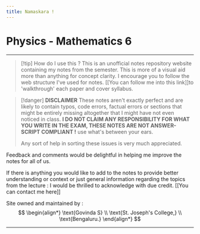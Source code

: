 ```yaml
---
title: Namaskara !
---
```


#  Physics - Mathematics 6 
***


>[!tip] How do I use this ?
>This is an unofficial notes repository website containing my notes from the semester. This is more of a visual aid more than anything for concept clarity. 
>I encourage you to follow the web structure I've used for notes.   [[You can follow me into this link]]to 'walkthrough' each paper and cover syllabus. 

>[!danger] **DISCLAIMER** 
>These notes aren't exactly perfect and are likely to contain typos, code errors,  factual errors or sections that might be entirely missing altogether that I might have not even noticed in class. **I DO NOT CLAIM ANY RESPONSIBILITY FOR WHAT YOU WRITE IN THE EXAM, THESE NOTES ARE NOT ANSWER-SCRIPT COMPLIANT !** use what's between your ears. 
>
>Any sort of help in sorting these issues is very much appreciated. 




Feedback and comments would be delightful in helping me improve the notes for all of us. 

If there is anything you would like to add to the notes to provide better understanding or context or just general information regarding the topics from the lecture : I would be thrilled to acknowledge with due credit. [[You can contact me here]] 

Site owned and maintained by : 
$$
\begin{align*}
\text{Govinda S} \\
\text{St. Joseph's College,} \\
\text{Bengaluru.}
\end{align*}
$$

***
